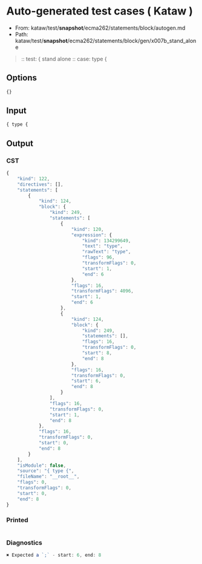 # Auto-generated test cases ( Kataw )
- From: kataw/test/__snapshot__/ecma262/statements/block/autogen.md
- Path: kataw/test/__snapshot__/ecma262/statements/block/gen/x007b_stand_alone
> :: test: { stand alone
> :: case: type {
## Options

`````js
{}
`````
## Input

`````js
{ type {
`````
## Output

### CST

```javascript
{
    "kind": 122,
    "directives": [],
    "statements": [
        {
            "kind": 124,
            "block": {
                "kind": 249,
                "statements": [
                    {
                        "kind": 120,
                        "expression": {
                            "kind": 134299649,
                            "text": "type",
                            "rawText": "type",
                            "flags": 96,
                            "transformFlags": 0,
                            "start": 1,
                            "end": 6
                        },
                        "flags": 16,
                        "transformFlags": 4096,
                        "start": 1,
                        "end": 6
                    },
                    {
                        "kind": 124,
                        "block": {
                            "kind": 249,
                            "statements": [],
                            "flags": 16,
                            "transformFlags": 0,
                            "start": 8,
                            "end": 8
                        },
                        "flags": 16,
                        "transformFlags": 0,
                        "start": 6,
                        "end": 8
                    }
                ],
                "flags": 16,
                "transformFlags": 0,
                "start": 1,
                "end": 8
            },
            "flags": 16,
            "transformFlags": 0,
            "start": 0,
            "end": 8
        }
    ],
    "isModule": false,
    "source": "{ type {",
    "fileName": "__root__",
    "flags": 0,
    "transformFlags": 0,
    "start": 0,
    "end": 8
}
```

### Printed

```javascript

```

### Diagnostics

```javascript
✖ Expected a `;` - start: 6, end: 8

```

